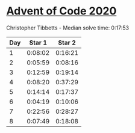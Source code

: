 # [Advent of Code 2020](https://adventofcode.com/2020)

Christopher Tibbetts - Median solve time: 0:17:53

| Day | Star 1 | Star 2 |
| --- | --- | --- |
| 1 | 0:08:02 | 0:16:21 |
| 2 | 0:05:59 | 0:08:16 |
| 3 | 0:12:59 | 0:19:14 |
| 4 | 0:08:20 | 0:37:29 |
| 5 | 0:14:14 | 0:17:37 |
| 6 | 0:04:19 | 0:10:06 |
| 7 | 0:22:56 | 0:28:27 |
| 8 | 0:07:49 | 0:18:08 |
